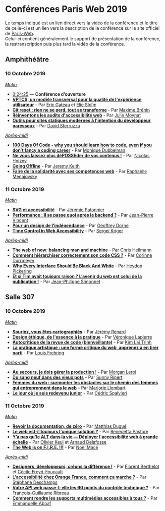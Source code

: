 # Conférences Paris Web 2019

Le temps indiqué est un lien direct vers la vidéo de la conférence et le titre de celle-ci est un lien vers la description de la conférence sur le site officiel de [Paris-Web](https://www.paris-web.fr).  
Celui-ci contient généralement le support de présentation de la conférence, la restranscription puis plus tard la vidéo de la conférence.  

## Amphithéâtre
### 10 Octobre 2019
*[Matin](https://www.youtube.com/watch?v=CiAqvTwtVeE)*

* [0:24:25](https://www.youtube.com/watch?v=CiAqvTwtVeE&t=14m00s) — **Conférence d’ouverture**
* [**VPTCS, un modèle transversal pour la qualité de l'expérience utilisateur**](https://www.paris-web.fr/2019/conferences/vptcs-un-modele-transversal-pour-la-qualite-de-lexperience-utilisateur.php) - Par [Eric Gateau](https://www.paris-web.fr/orateurs/eric-gateau.php) et [Elie Sloïm](https://www.paris-web.fr/orateurs/elie-sloim.php)
* [**Git reset : rien ne se perd, tout se transforme**](https://www.paris-web.fr/2019/conferences/git-reset-rien-ne-se-perd-tout-se-transforme.php) - Par [Maxime Bréhin](https://www.paris-web.fr/orateurs/maxime-brehin.php)
* [**Réinventons les audits d'accessibilité web**](https://www.paris-web.fr/2019/conferences/reinventons-les-audits-accessibilite-web.php) - Par [Julie Moynat](https://www.paris-web.fr/orateurs/julie-moynat.php)
* [**Outils pour sites statiques modernes à l'intention du développeur paresseux**](https://www.paris-web.fr/2019/conferences/outils-pour-sites-statiques-modernes-a-lintention-du-developpeur-paresseux.php) - Par [David Sferruzza](https://www.paris-web.fr/orateurs/david-sferruzza.php)

*[Après-midi](https://www.youtube.com/watch?v=)*

* [**100 Days Of Code - why you should learn how to code, even if you don’t fancy a coding career**](https://www.paris-web.fr/2019/conferences/100-days-of-code---why-you-should-learn-how-to-code-even-if-you-dont-fancy-a-coding-career.php) - Par [Monique Dubbelman](https://www.paris-web.fr/orateurs/monique-dubbelman.php)
* [**Ne vous laissez plus déPOSSEder de vos contenus !**](https://www.paris-web.fr/2019/conferences/ne-vous-laissez-plus-deposseder-de-vos-contenus.php) - Par [Nicolas Hoizey](https://www.paris-web.fr/orateurs/nicolas-hoizey.php)
* [**Going Offline**](https://www.paris-web.fr/2019/conferences/going-offline.php) - Par [Jeremy Keith](https://www.paris-web.fr/orateurs/jeremy-keith.php)
* [**Faire de la solidarité avec ses compétences web**](https://www.paris-web.fr/2019/conferences/mini-conferences/faire-de-la-solidarite-avec-ses-competences-web.php) - Par [Raphaelle Menajovsky](https://www.paris-web.fr/orateurs/raphaelle-menajovsky.php)

### 11 Octobre 2019
*[Matin](https://www.youtube.com/watch?v=)*

* [**SVG et accessibilité**](https://www.paris-web.fr/2019/conferences/svg-et-accessibilite.php) - Par [Jérémie Patonnier](https://www.paris-web.fr/orateurs/jeremie-patonnier.php)
* [**Performance : il se passe quoi après le backend ?**](https://www.paris-web.fr/2019/conferences/performance-il-se-passe-quoi-apres-le-backend.php) - Par [Jean-Pierre Vincent](https://www.paris-web.fr/orateurs/jean-pierre-vincent.php)
* [**Pour un design de l'indépendance**](https://www.paris-web.fr/2019/conferences/pour-un-design-de-lindependance.php) - Par [Geoffrey Dorne](https://www.paris-web.fr/orateurs/geoffrey-dorne-1.php)
* [**Time Control in Web Accessibility**](https://www.paris-web.fr/2019/conferences/time-control-in-web-accessibility.php) - Par [Sergei Kriger](https://www.paris-web.fr/orateurs/sergei-kriger.php)

*[Après-midi](https://www.youtube.com/watch?v=)*

* [**The web of now: balancing man and machine**](https://www.paris-web.fr/2019/conferences/the-web-of-now-balancing-man-and-machine.php) - Par [Chris Heilmann](https://www.paris-web.fr/orateurs/chris-heilmann.php)
* [**Comment hiérarchiser correctement son code CSS ?**](https://www.paris-web.fr/2019/conferences/comment-hierarchiser-correctement-son-code-css.php) - Par [Corinne Durrmeyer](https://www.paris-web.fr/orateurs/corinne-durrmeyer.php)
* [**Why Every Interface Should Be Black And White**](https://www.paris-web.fr/2019/conferences/why-every-interface-should-be-black-and-white.php) - Par [Heydon Pickering](https://www.paris-web.fr/orateurs/heydon-pickering.php)
* [**Et si Tim avait toujours raison ? L’avenir du web est celui de la publication !**](https://www.paris-web.fr/2019/conferences/et-si-tim-avait-toujours-raison-lavenir-du-web-est-celui-de-la-publication.php) - Par [Jean-Philippe Simonnet](https://www.paris-web.fr/orateurs/jean-philippe-simonnet.php)

## Salle 307
### 10 Octobre 2019
*[Matin](https://www.youtube.com/watch?v=uAfrgIgdwhE)*

* [**Souriez, vous êtes cartographiés**](https://www.paris-web.fr/2019/conferences/souriez-vous-etes-cartographies.php) - Par [Jérémy Renard](https://www.paris-web.fr/orateurs/jeremy-renard.php)
* [**Design éthique, de l'essence à la pratique**](https://www.paris-web.fr/2019/conferences/design-ethique-de-lessence-a-la-pratique.php) - Par [Véronique Lapierre](https://www.paris-web.fr/orateurs/veronique-lapierre-1.php)
* [**Autocritique de la revue de code (bienveillante)**](https://www.paris-web.fr/2019/conferences/autocritique-de-la-revue-de-code-bienveillante.php) - Par [Kim Lai Trinh](https://www.paris-web.fr/orateurs/kim-lai-trinh.php)
* [**La pratique artistique : une forme critique du web, apprenez à en tirer parti**](https://www.paris-web.fr/2019/conferences/la-pratique-artistique-un-forme-critique-du-web-apprenez-a-en-tirer-parti.php) - Par [Louis Frehring](https://www.paris-web.fr/orateurs/louis-frehring.php)


*[Après-midi](https://www.youtube.com/watch?v=)*

* [**Au secours, je dois gérer la production !**](https://www.paris-web.fr/2019/conferences/au-secours-je-dois-gerer-la-production.php) - Par [Morgan Leroi](https://www.paris-web.fr/orateurs/morgan-leroi.php)
* [**Du sang neuf dans des vieux pots**](https://www.paris-web.fr/2019/conferences/du-sang-neuf-dans-des-vieux-pots.php) - Par [Sunny Ripert](https://www.paris-web.fr/orateurs/sunny-ripert.php)
* [**Femmes du web : surmonter les obstacles sur le chemin des femmes qui entreprennent dans le web**](https://www.paris-web.fr/2019/conferences/femmes-du-web-surmonter-les-obstacles-sur-le-chemin-des-femmes-qui-entreprennent-dans-le-web.php) - Par [Marjorie Llombart](https://www.paris-web.fr/orateurs/marjorie-llombart.php)
* [**Le jour où je suis redevenu junior**](https://www.paris-web.fr/2019/conferences/le-jour-ou-je-suis-redevenu-junior.php) - Par [Cédric Spalvieri](https://www.paris-web.fr/orateurs/cedric-spalvieri.php)

### 11 Octobre 2019
*[Matin](https://www.youtube.com/watch?v=)*

* [**Revoir la documentation, de zéro**](https://www.paris-web.fr/2019/conferences/revoir-la-documentation-de-zero.php) - Par [Matthias Dugué](https://www.paris-web.fr/orateurs/matthias-dugue.php)
* [**Le web est-il toujours l'unique solution ?**](https://www.paris-web.fr/2019/conferences/le-web-est-il-toujours-lunique-solution.php) - Par [Benedetta Pastore](https://www.paris-web.fr/orateurs/benedetta-pastore.php)
* [**Y’a pas qu'le ALT dans la vie — Déployer l'accessibilité web à grande échelle**](https://www.paris-web.fr/2019/conferences/ya-pas-qule-alt-dans-la-vie---deployer-laccessibilite-web-a-grande-echelle.php) - Par [Olivier Keul](https://www.paris-web.fr/orateurs/olivier-keul.php) et [Arnaud Delafosse](https://www.paris-web.fr/orateurs/arnaud-delafosse.php)
* [**The Web is on F.I.R.E. !!!**](https://www.paris-web.fr/2019/conferences/the-web-is-on-fire.php) - Par [Noël Macé](https://www.paris-web.fr/orateurs/noel-mace.php)

*[Après-midi](https://www.youtube.com/watch?v=)*

* [**Designers, développeurs, créons la différence !**](https://www.paris-web.fr/2019/conferences/designers-developpeurs-creons-la-difference.php) - Par [Florent Berthelot](https://www.paris-web.fr/orateurs/florent-berthelot.php) et [Cécile Freyd-Foucault](https://www.paris-web.fr/orateurs/cecile-freyd-foucault.php)
* [**L'accessibilité chez Orange France, comment ça marche ?**](https://www.paris-web.fr/2019/conferences/mini-conferences/laccessibilite-chez-orange-france-comment-ca-marche.php) - Par [Stéphane Deschamps](https://www.paris-web.fr/orateurs/stephane-deschamps.php)
* [**Votre API web passe-t-elle les 60 points du contrôle technique ?**](https://www.paris-web.fr/2019/conferences/-votre-api-web-passe-t-elle-les-60-points-du-controle-technique.php) - Par [François-Guillaume Ribreau](https://www.paris-web.fr/orateurs/francois-guillaume-ribreau.php)
* [**Comment rendre les supports multimédias accessibles à tous ?**](https://www.paris-web.fr/2019/conferences/comment-rendre-les-supports-multimedias-accessibles-a-tous.php) - Par [Emmanuelle Aboaf](https://www.paris-web.fr/orateurs/emmanuelle-aboaf.php)
